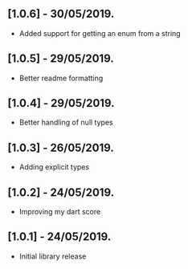 ## [1.0.6] - 30/05/2019.

* Added support for getting an enum from a string

## [1.0.5] - 29/05/2019.

* Better readme formatting

## [1.0.4] - 29/05/2019.

* Better handling of null types

## [1.0.3] - 26/05/2019.

* Adding explicit types

## [1.0.2] - 24/05/2019.

* Improving my dart score

## [1.0.1] - 24/05/2019.

* Initial library release
